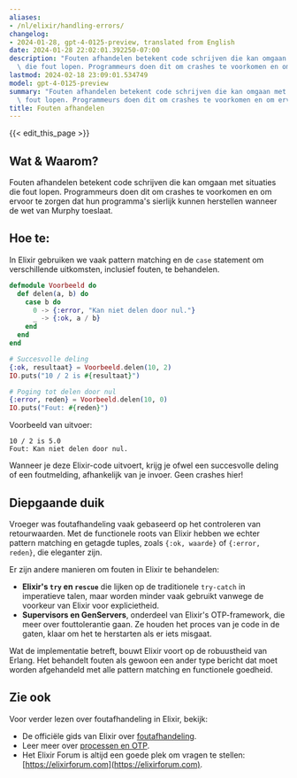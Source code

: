 ```yaml
---
aliases:
- /nl/elixir/handling-errors/
changelog:
- 2024-01-28, gpt-4-0125-preview, translated from English
date: 2024-01-28 22:02:01.392250-07:00
description: "Fouten afhandelen betekent code schrijven die kan omgaan met situaties\
  \ die fout lopen. Programmeurs doen dit om crashes te voorkomen en om ervoor te\u2026"
lastmod: 2024-02-18 23:09:01.534749
model: gpt-4-0125-preview
summary: "Fouten afhandelen betekent code schrijven die kan omgaan met situaties die\
  \ fout lopen. Programmeurs doen dit om crashes te voorkomen en om ervoor te\u2026"
title: Fouten afhandelen
---
```


{{< edit_this_page >}}

## Wat & Waarom?

Fouten afhandelen betekent code schrijven die kan omgaan met situaties die fout lopen. Programmeurs doen dit om crashes te voorkomen en om ervoor te zorgen dat hun programma's sierlijk kunnen herstellen wanneer de wet van Murphy toeslaat.

## Hoe te:

In Elixir gebruiken we vaak pattern matching en de `case` statement om verschillende uitkomsten, inclusief fouten, te behandelen.

```elixir
defmodule Voorbeeld do
  def delen(a, b) do
    case b do
      0 -> {:error, "Kan niet delen door nul."}
      _ -> {:ok, a / b}
    end
  end
end

# Succesvolle deling
{:ok, resultaat} = Voorbeeld.delen(10, 2)
IO.puts("10 / 2 is #{resultaat}")

# Poging tot delen door nul
{:error, reden} = Voorbeeld.delen(10, 0)
IO.puts("Fout: #{reden}")
```

Voorbeeld van uitvoer:
```
10 / 2 is 5.0
Fout: Kan niet delen door nul.
```

Wanneer je deze Elixir-code uitvoert, krijg je ofwel een succesvolle deling of een foutmelding, afhankelijk van je invoer. Geen crashes hier!

## Diepgaande duik

Vroeger was foutafhandeling vaak gebaseerd op het controleren van retourwaarden. Met de functionele roots van Elixir hebben we echter pattern matching en getagde tuples, zoals `{:ok, waarde}` of `{:error, reden}`, die eleganter zijn.

Er zijn andere manieren om fouten in Elixir te behandelen:

- **Elixir's `try` en `rescue`** die lijken op de traditionele `try-catch` in imperatieve talen, maar worden minder vaak gebruikt vanwege de voorkeur van Elixir voor explicietheid.
- **Supervisors en GenServers**, onderdeel van Elixir's OTP-framework, die meer over fouttolerantie gaan. Ze houden het proces van je code in de gaten, klaar om het te herstarten als er iets misgaat.

Wat de implementatie betreft, bouwt Elixir voort op de robuustheid van Erlang. Het behandelt fouten als gewoon een ander type bericht dat moet worden afgehandeld met alle pattern matching en functionele goedheid.

## Zie ook

Voor verder lezen over foutafhandeling in Elixir, bekijk:

- De officiële gids van Elixir over [foutafhandeling](https://elixir-lang.org/getting-started/try-catch-and-rescue.html).
- Leer meer over [processen en OTP](https://elixir-lang.org/getting-started/mix-otp/introduction-to-mix.html).
- Het Elixir Forum is altijd een goede plek om vragen te stellen: [https://elixirforum.com](https://elixirforum.com).
